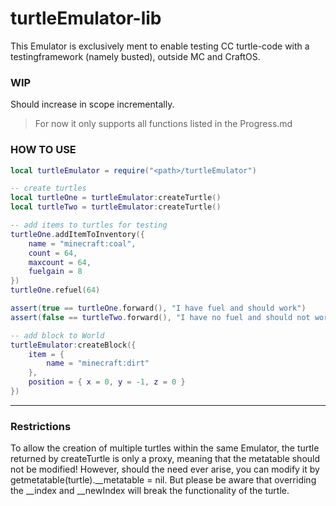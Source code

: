 # turtleEmulator-lib

This Emulator is exclusively ment to enable testing CC turtle-code with a testingframework (namely busted), outside MC and CraftOS.

### WIP

 Should increase in scope incrementally.

> For now it only supports all functions listed in the Progress.md

### HOW TO USE

```lua
local turtleEmulator = require("<path>/turtleEmulator")

-- create turtles
local turtleOne = turtleEmulator:createTurtle()
local turtleTwo = turtleEmulator:createTurtle()

-- add items to turtles for testing
turtleOne.addItemToInventory({ 
    name = "minecraft:coal",
    count = 64,
    maxcount = 64,
    fuelgain = 8
})
turtleOne.refuel(64)

assert(true == turtleOne.forward(), "I have fuel and should work")
assert(false == turtleTwo.forward(), "I have no fuel and should not work")

-- add block to World
turtleEmulator:createBlock({
    item = {
        name = "minecraft:dirt"
    },
    position = { x = 0, y = -1, z = 0 }
})

```
---
### Restrictions

To allow the creation of multiple turtles within the same Emulator, the turtle returned by createTurtle is only a proxy, meaning that the metatable should not be modified!
However, should the need ever arise, you can modify it by getmetatable(turtle).\_\_metatable = nil. But please be aware that overriding the \_\_index and \_\_newIndex will break the functionality of the turtle.
